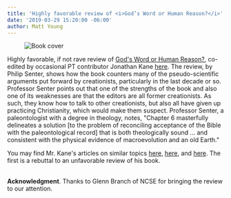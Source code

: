 ```yaml
---
title: 'Highly favorable review of <i>God’s Word or Human Reason?</i>'
date: '2019-03-29 15:20:00 -06:00' 
author: Matt Young
---
```

<figure>
<img src="{{ site.baseurl }}/uploads/2019/Gods_Word_Cover.jpg" alt="Book cover"/>
</figure>

Highly favorable, if not rave review of <a href="https://www.amazon.com/Gods-Word-Human-Reason-Perspective/dp/1629013722">God's Word or Human Reason?</a>, co-edited by occasional PT contributor Jonathan Kane <a href="https://palaeo-electronica.org/content/pdfs/review_gods_word.pdf">here</a>. The review, by Philip Senter, shows how the book counters many of the pseudo-scientific arguments put forward by creationists, particularly in the last decade or so. Professor Senter points out that one of the strengths of the book and also one of its weaknesses are that the editors are all former creationists. As such, they know how to talk to other creationists, but also all have given up practicing Christianity, which would make them suspect. Professor Senter, a paleontologist with a degree in theology, notes, "Chapter 6 masterfully delineates a solution [to the problem of reconciling acceptance of the Bible with the paleontological record] that is both theologically sound ... and consistent with the physical evidence of macroevolution and an old Earth." 

You may find Mr. Kane's articles on similar topics <a href="https://pandasthumb.org/archives/2018/10/John-Woodmorappe-vs.html">here</a>, <a href="https://pandasthumb.org/archives/2017/10/five-principles.html">here</a>, and <a href="https://pandasthumb.org/archives/2016/11/creationist-class.html">here</a>. The first is a rebuttal to an unfavorable review of his book.

<br/>
<strong>Acknowledgment</strong>. Thanks to Glenn Branch of NCSE for bringing the review to our attention.

